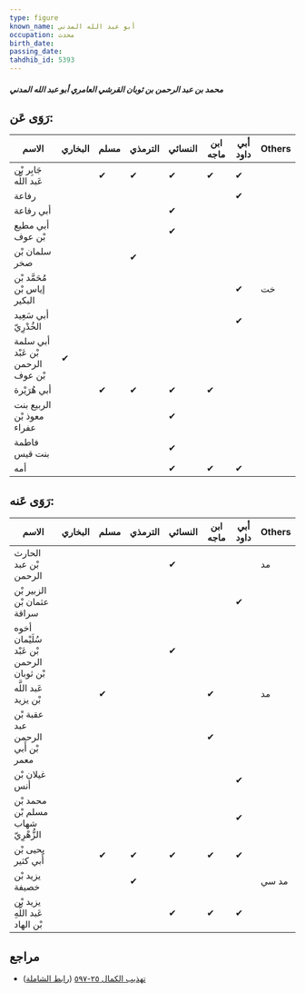 ```yaml
---
type: figure
known_name: أبو عبد الله المدني
occupation: محدث
birth_date:
passing_date:
tahdhib_id: 5393
---
```

##### محمد بن عبد الرحمن بن ثوبان القرشي العامري أبو عبد الله المدني

## رَوَى عَن:
| الاسم                             | البخاري | مسلم | الترمذي | النسائي | ابن ماجه | أبي داود | Others |
| --------------------------------- | ------- | ---- | ------- | ------- | -------- | -------- | ------ |
| جَابِر بْن عَبد اللَّه            |         | ✔    | ✔       | ✔       | ✔        | ✔        |        |
| رفاعة                             |         |      |         |         |          | ✔        |        |
| أبي رفاعة                         |         |      |         | ✔       |          |          |        |
| أبي مطيع بْن عوف                  |         |      |         | ✔       |          |          |        |
| سلمان بْن صخر                     |         |      | ✔       |         |          |          |        |
| مُحَمَّد بْن إياس بْن البكير      |         |      |         |         |          | ✔        | خت     |
| أبي سَعِيد الخُدْرِيّ             |         |      |         |         |          | ✔        |        |
| أبي سلمة بْن عَبْد الرحمن بْن عوف | ✔       |      |         |         |          |          |        |
| أبي هُرَيْرة                      |         | ✔    | ✔       | ✔       | ✔        |          |        |
| الربيع بنت معوذ بْن عفراء         |         |      |         | ✔       |          |          |        |
| فاطمة بنت قيس                     |         |      |         | ✔       |          |          |        |
| أمه                               |         |      |         | ✔       | ✔        | ✔        |        |
## رَوَى عَنه:
| الاسم                                     | البخاري | مسلم | الترمذي | النسائي | ابن ماجه | أبي داود | Others |
| ----------------------------------------- | ------- | ---- | ------- | ------- | -------- | -------- | ------ |
| الحارث بْن عبد الرحمن                     |         |      |         | ✔       |          |          | مد     |
| الزبير بْن عثمان بْن سراقة                |         |      |         |         |          | ✔        |        |
| أخوه سُلَيْمان بْن عَبْد الرحمن بْن ثوبان |         |      |         | ✔       |          |          |        |
| عَبد اللَّه بْن يزيد                      |         | ✔    |         |         | ✔        |          | مد     |
| عقبة بْن عبد الرحمن بْن أَبي معمر         |         |      |         |         | ✔        |          |        |
| غيلان بْن أنس                             |         |      |         |         |          | ✔        |        |
| محمد بْن مسلم بْن شهاب الزُّهْرِيّ        |         |      |         |         |          | ✔        |        |
| يحيى بْن أَبي كثير                        |         | ✔    | ✔       | ✔       | ✔        | ✔        |        |
| يزيد بْن خصيفة                            |         |      | ✔       |         |          |          | مد سي  |
| يزيد بْن عَبد اللَّهِ بْن الهاد           |         |      |         | ✔       | ✔        | ✔        |        |
## مراجع
- [تهذيب الكمال ٢٥-٥٩٧](obsidian://open?vault=Tahdhib-al-Kamal&file=Figures/٥٣٩٣-محمد%20بن%20عبد%20الرحمن%20بن%20ثوبان%20القرشي%20العامري%20أبو%20عبد%20الله%20المدني) ([رابط الشاملة](https://shamela.ws/book/3722/13690))